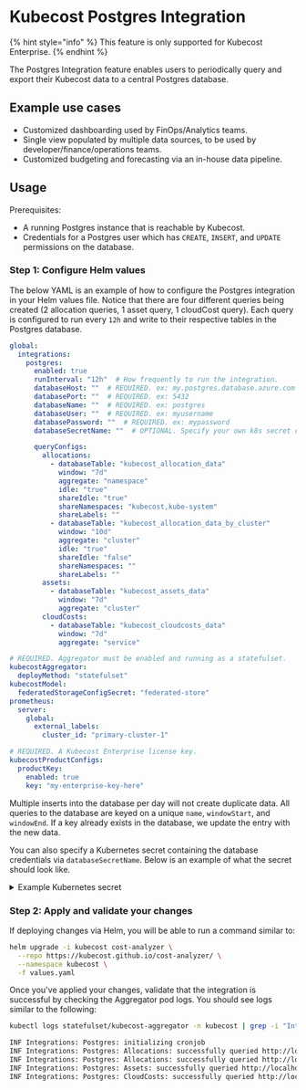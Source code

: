 # Kubecost Postgres Integration

{% hint style="info" %}
This feature is only supported for Kubecost Enterprise.
{% endhint %}

The Postgres Integration feature enables users to periodically query and export their Kubecost data to a central Postgres database.

## Example use cases

- Customized dashboarding used by FinOps/Analytics teams.
- Single view populated by multiple data sources, to be used by developer/finance/operations teams.
- Customized budgeting and forecasting via an in-house data pipeline.

## Usage

Prerequisites:

- A running Postgres instance that is reachable by Kubecost.
- Credentials for a Postgres user which has `CREATE`, `INSERT`, and `UPDATE` permissions on the database.

### Step 1: Configure Helm values

The below YAML is an example of how to configure the Postgres integration in your Helm values file. Notice that there are four different queries being created (2 allocation queries, 1 asset query, 1 cloudCost query). Each query is configured to run every `12h` and write to their respective tables in the Postgres database.

```yaml
global:
  integrations:
    postgres:
      enabled: true
      runInterval: "12h"  # How frequently to run the integration.
      databaseHost: ""  # REQUIRED. ex: my.postgres.database.azure.com
      databasePort: ""  # REQUIRED. ex: 5432
      databaseName: ""  # REQUIRED. ex: postgres
      databaseUser: ""  # REQUIRED. ex: myusername
      databasePassword: ""  # REQUIRED. ex: mypassword
      databaseSecretName: ""  # OPTIONAL. Specify your own k8s secret containing the above credentials. Must have key "creds.json".

      queryConfigs:
        allocations:
          - databaseTable: "kubecost_allocation_data"
            window: "7d"
            aggregate: "namespace"
            idle: "true"
            shareIdle: "true"
            shareNamespaces: "kubecost,kube-system"
            shareLabels: ""
          - databaseTable: "kubecost_allocation_data_by_cluster"
            window: "10d"
            aggregate: "cluster"
            idle: "true"
            shareIdle: "false"
            shareNamespaces: ""
            shareLabels: ""
        assets:
          - databaseTable: "kubecost_assets_data"
            window: "7d"
            aggregate: "cluster"
        cloudCosts:
          - databaseTable: "kubecost_cloudcosts_data"
            window: "7d"
            aggregate: "service"

# REQUIRED. Aggregator must be enabled and running as a statefulset.
kubecostAggregator:
  deployMethod: "statefulset"
kubecostModel:
  federatedStorageConfigSecret: "federated-store"
prometheus:
  server:
    global:
      external_labels:
        cluster_id: "primary-cluster-1"

# REQUIRED. A Kubecost Enterprise license key.
kubecostProductConfigs:
  productKey:
    enabled: true
    key: "my-enterprise-key-here"
```

Multiple inserts into the database per day will not create duplicate data. All queries to the database are keyed on a unique `name`, `windowStart`, and `windowEnd`. If a key already exists in the database, we update the entry with the new data.

You can also specify a Kubernetes secret containing the database credentials via `databaseSecretName`. Below is an example of what the secret should look like.

<details>
<summary> Example Kubernetes secret </summary>

```yaml
apiVersion: v1
kind: Secret
metadata:
  name: NAME_OF_YOUR_SECRET_HERE
type: Opaque
stringData:
  creds.json: |-
    {
        "host": "",
        "port": "",
        "databaseName": "",
        "user": "",
        "password": ""
    }
```

</details>

### Step 2: Apply and validate your changes

If deploying changes via Helm, you will be able to run a command similar to:

```sh
helm upgrade -i kubecost cost-analyzer \
  --repo https://kubecost.github.io/cost-analyzer/ \
  --namespace kubecost \
  -f values.yaml
```

Once you've applied your changes, validate that the integration is successful by checking the Aggregator pod logs. You should see logs similar to the following:

```sh
kubectl logs statefulset/kubecost-aggregator -n kubecost | grep -i "Integrations"
```

```txt
INF Integrations: Postgres: initializing cronjob
INF Integrations: Postgres: Allocations: successfully queried http://localhost:9004/allocation?aggregate=namespace&idle=true&shareIdle=false&shareLabels=&shareNamespaces=&window=7d and inserted into REDACTED:kubecost_allocation_data
INF Integrations: Postgres: Allocations: successfully queried http://localhost:9004/allocation?aggregate=cluster&idle=true&shareIdle=false&shareLabels=&shareNamespaces=&window=10d and inserted into REDACTED:kubecost_allocation_data2
INF Integrations: Postgres: Assets: successfully queried http://localhost:9004/assets?aggregate=cluster&window=7d and inserted into REDACTED:kubecost_assets_data
INF Integrations: Postgres: CloudCosts: successfully queried http://localhost:9004/cloudCost?aggregate=service&window=7d and inserted into REDACTED:kubecost_cloud_costs
```
